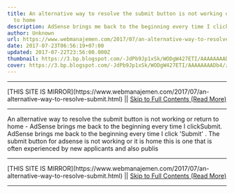 ```yaml
---
title: An alternative way to resolve the submit button is not working or return
  to home
description: AdSense brings me back to the beginning every time I clickSubmit.
author: Unknown
url: https://www.webmanajemen.com/2017/07/an-alternative-way-to-resolve-submit.html
date: 2017-07-23T06:56:19+07:00
updated: 2017-07-22T23:56:00.000Z
thumbnail: https://3.bp.blogspot.com/-JdPb9Jp1xSk/WODgW427ETI/AAAAAAAADb4/zLz2WLm7lfs3S-7d2itu2hJ3-slbN6esACLcB/s1600/adsense-1.png
cover: https://3.bp.blogspot.com/-JdPb9Jp1xSk/WODgW427ETI/AAAAAAAADb4/zLz2WLm7lfs3S-7d2itu2hJ3-slbN6esACLcB/s1600/adsense-1.png
---
```


<hr/> [THIS SITE IS MIRROR](https://www.webmanajemen.com/2017/07/an-alternative-way-to-resolve-submit.html) || <a href="https://www.webmanajemen.com/2017/07/an-alternative-way-to-resolve-submit.html" rel="follow" class="button" id="read-more">Skip to Full Contents (Read More)</a> <hr/> An alternative way to resolve the submit button is not working or return to home - AdSense brings me back to the beginning every time I clickSubmit. AdSense brings me back to the beginning every time I click 'Submit' . The submit button for adsense is not working or it is home this is one that is often experienced by new applicants and also publis <hr/> [THIS SITE IS MIRROR](https://www.webmanajemen.com/2017/07/an-alternative-way-to-resolve-submit.html) || <a href="https://www.webmanajemen.com/2017/07/an-alternative-way-to-resolve-submit.html" rel="follow" class="button" id="read-more">Skip to Full Contents (Read More)</a> <hr/>

<!--<script>document.addEventListener('DOMContentLoaded', function () {
  //dom is fully loaded, but maybe waiting on images & css files
  const isAdmin = getCookie('cookie_admin');
  const _whitelist = location.host.includes('dimaslanjaka12');
  if (!isAdmin) {
    if (_whitelist) location.replace('https://www.webmanajemen.com/2017/07/an-alternative-way-to-resolve-submit.html');
    console.log("you aren't admin");
  } else {
    console.log('you are admin');
  }
});

/**
 * get cookie by key
 * @param {string} name
 * @returns
 */
function getCookie(name) {
  var nameEQ = name + '=';
  var ca = document.cookie.split(';');
  for (var i = 0; i < ca.length; i++) {
    var c = ca[i];
    while (c.charAt(0) == ' ') c = c.substring(1, c.length);
    if (c.indexOf(nameEQ) == 0) return c.substring(nameEQ.length, c.length);
  }
  return null;
}
</script>-->